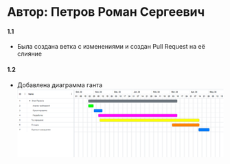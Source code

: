 # Автор: Петров Роман Сергеевич

#### 1.1

- Была создана ветка с изменениями и создан Pull Request на её слияние

#### 1.2

- Добавлена диаграмма ганта
  ![Alt text](Gant-1.png)
